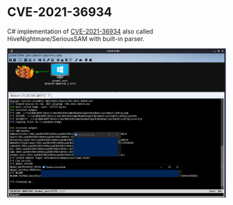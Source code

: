 # CVE-2021-36934

C# implementation of [CVE-2021-36934](https://msrc.microsoft.com/update-guide/vulnerability/CVE-2021-36934) also called HiveNightmare/SeriousSAM with built-in parser.

![](Images/poc.png)

